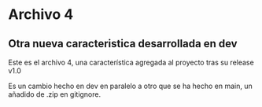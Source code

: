 # Archivo 4

## Otra nueva caracteristica desarrollada en dev

Este es el archivo 4, una característica agregada al proyecto tras su release v1.0

Es un cambio hecho en dev en paralelo a otro que se ha hecho en main, un añadido de .zip en gitignore.